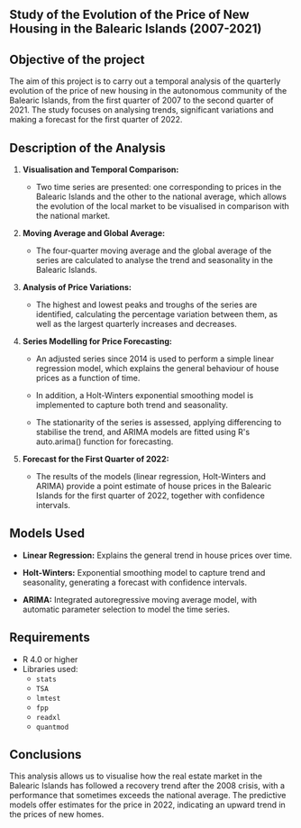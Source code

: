 ## Study of the Evolution of the Price of New Housing in the Balearic Islands (2007-2021)

## Objective of the project
The aim of this project is to carry out a temporal analysis of the quarterly evolution of the price of new housing in the autonomous community of the Balearic Islands, from the first quarter of 2007 to the second quarter of 2021. The study focuses on analysing trends, significant variations and making a forecast for the first quarter of 2022.

## Description of the Analysis
1. **Visualisation and Temporal Comparison:**

    - Two time series are presented: one corresponding to prices in the Balearic Islands and the other to the national average, which allows the evolution of the local market to be visualised in comparison with the national market.

2. **Moving Average and Global Average:**

    - The four-quarter moving average and the global average of the series are calculated to analyse the trend and seasonality in the Balearic Islands.

3. **Analysis of Price Variations:**

    - The highest and lowest peaks and troughs of the series are identified, calculating the percentage variation between them, as well as the largest quarterly increases and decreases.

4. **Series Modelling for Price Forecasting:**

    - An adjusted series since 2014 is used to perform a simple linear regression model, which explains the general behaviour of house prices as a function of time.

    - In addition, a Holt-Winters exponential smoothing model is implemented to capture both trend and seasonality.

    - The stationarity of the series is assessed, applying differencing to stabilise the trend, and ARIMA models are fitted using R's auto.arima() function for forecasting.

5. **Forecast for the First Quarter of 2022:**

    - The results of the models (linear regression, Holt-Winters and ARIMA) provide a point estimate of house prices in the Balearic Islands for the first quarter of 2022, together with confidence intervals.

## Models Used

  - **Linear Regression:** Explains the general trend in house prices over time.

  - **Holt-Winters:** Exponential smoothing model to capture trend and seasonality, generating a forecast with confidence intervals.
    
  - **ARIMA:** Integrated autoregressive moving average model, with automatic parameter selection to model the time series.
    
## Requirements

  - R 4.0 or higher
  - Libraries used:
    - `stats`
    - `TSA`
    - `lmtest`
    - `fpp`
    - `readxl`
    - `quantmod`

## Conclusions

This analysis allows us to visualise how the real estate market in the Balearic Islands has followed a recovery trend after the 2008 crisis, with a performance that sometimes exceeds the national average. The predictive models offer estimates for the price in 2022, indicating an upward trend in the prices of new homes.
